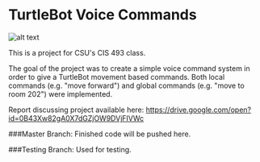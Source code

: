 <h1>TurtleBot Voice Commands</h1>

![alt text](https://i.imgur.com/ja57Isy.jpg "Avacado")

This is a project for CSU's CIS 493 class.

The goal of the project was to create a simple voice command system in order to give a TurtleBot movement based commands. Both local commands (e.g. "move forward") and global commands (e.g. "move to room 202") were implemented.

Report discussing project available here: https://drive.google.com/open?id=0B43Xw82gA0X7dGZjOW9DVjFIVWc

###Master Branch:
Finished code will be pushed here.

###Testing Branch:
Used for testing. 

